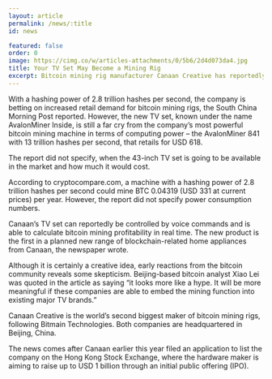 ```yaml
---
layout: article
permalink: /news/:title
id: news

featured: false
order: 0
image: https://cimg.co/w/articles-attachments/0/5b6/2d4d073da4.jpg
title: Your TV Set May Become a Mining Rig
excerpt: Bitcoin mining rig manufacturer Canaan Creative has reportedly come up with a creative new way for ordinary people to mine bitcoins by using their TV sets.
---
```


With a hashing power of 2.8 trillion hashes per second, the company is betting on increased retail demand for bitcoin mining rigs, the South China Morning Post reported. However, the new TV set, known under the name AvalonMiner Inside, is still a far cry from the company’s most powerful bitcoin mining machine in terms of computing power – the AvalonMiner 841 with 13 trillion hashes per second, that retails for USD 618.

The report did not specify, when the 43-inch TV set is going to be available in the market and how much it would cost.

According to cryptocompare.com, a machine with a hashing power of 2.8 trillion hashes per second could mine BTC 0.04319 (USD 331 at current prices) per year. However, the report did not specify power consumption numbers.

Canaan’s TV set can reportedly be controlled by voice commands and is able to calculate bitcoin mining profitability in real time. The new product is the first in a planned new range of blockchain-related home appliances from Canaan, the newspaper wrote.

Although it is certainly a creative idea, early reactions from the bitcoin community reveals some skepticism. Beijing-based bitcoin analyst Xiao Lei was quoted in the article as saying “it looks more like a hype. It will be more meaningful if these companies are able to embed the mining function into existing major TV brands.”

Canaan Creative is the world’s second biggest maker of bitcoin mining rigs, following Bitmain Technologies. Both companies are headquartered in Beijing, China.

The news comes after Canaan earlier this year filed an application to list the company on the Hong Kong Stock Exchange, where the hardware maker is aiming to raise up to USD 1 billion through an initial public offering (IPO).

